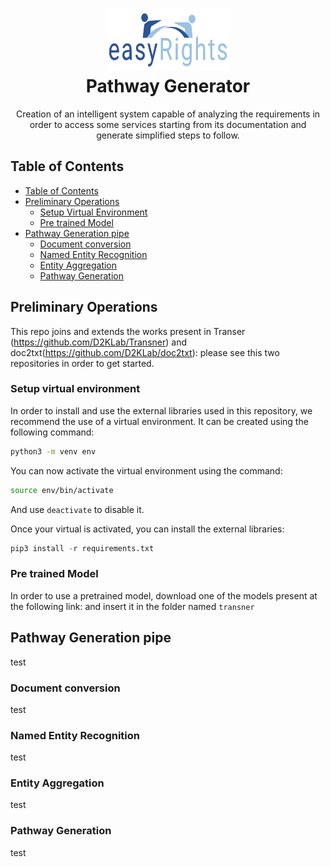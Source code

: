 <h1 align="center">
  <a href="https://github.com/D2KLab/PathwayGenerator" title="Pathway Generator">
    <img alt="Pathway Generator" src="image1.png" width="200px" height="100px" />
  </a>
  <br/>
  Pathway Generator
</h1>

<p align="center">
  Creation of an intelligent system capable of analyzing the requirements in order to access some services starting from its documentation and generate simplified steps to follow.
</p>

## Table of Contents
* [Table of Contents](#table-of-contents)
* [Preliminary Operations](#preliminary-operations)
    - [Setup Virtual Environment](#setup-virtual-environment)
    - [Pre trained Model](#pre-trained-model)
* [Pathway Generation pipe](#pathway-generation-pipe)
    - [Document conversion](#document-conversion)
    - [Named Entity Recognition](#named-entity-recognition)
    - [Entity Aggregation](#entity-aggregation)
    - [Pathway Generation](#pathway-generation)

## Preliminary Operations

This repo joins and extends the works present in Transer (https://github.com/D2KLab/Transner) and doc2txt(https://github.com/D2KLab/doc2txt): please see this two repositories in order to get started.

### Setup virtual environment

In order to install and use the external libraries used in this repository, we recommend the use of a virtual environment.
It can be created using the following command:

```bash
python3 -m venv env
```

You can now activate the virtual environment using the command:

```bash
source env/bin/activate
```

And use ```deactivate``` to disable it.

Once your virtual is activated, you can install the external libraries:

```python
pip3 install -r requirements.txt
```

### Pre trained Model

In order to use a pretrained model, download one of the models present at the following link: and insert it in the folder named ```transner```

## Pathway Generation pipe
test

### Document conversion
test

### Named Entity Recognition
test

### Entity Aggregation
test

### Pathway Generation
test
